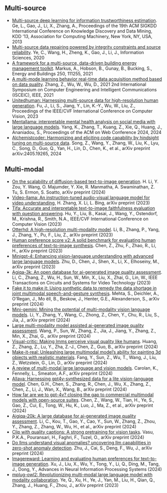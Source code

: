 ## Multi-source

- [Multi-source deep learning for information trustworthiness estimation](https://doi.org/10.1145/2487575.2487612). Ge, L., Gao, J., Li, X., Zhang, A., Proceedings of the 19th ACM SIGKDD International Conference on Knowledge Discovery and Data Mining, KDD ’13, Association for Computing Machinery, New York, NY, USA, 2013
- [Multi-source data repairing powered by integrity constraints and source reliability](https://doi.org/10.1016/j.ins.2019.09.024). Ye, C., Wang, H., Zheng, K., Gao, J., Li, J., Information Sciences, 2020
- [A framework for a multi-source, data-driven building energy management toolkit](https://doi.org/10.1016/j.enbuild.2021.111255). Markus, A., Hobson, B., Gunay, B., Bucking, S., Energy and Buildings 250, 111255, 2021
- [A multi-mode learning behavior real-time data acquisition method based on data quality](https://doi.org/10.1109/ISCEIC.2021.00018). Zhang, Z., Wu, W., Wu, D., 2021 2nd International Symposium on Computer Engineering and Intelligent Communications (ISCEIC), IEEE, 2021
- [Unitedhuman: Harnessing multi-source data for high-resolution human generation](https://openaccess.thecvf.com/content/ICCV2023/html/Fu_Unitedhuman_Harnessing_Multi-Source_Data_for_High-Resolution_Human_Generation_ICCV_2023_paper.html). Fu, J., Li, S., Jiang, Y., Lin, K.-Y., Wu, W., Liu, Z., Proceedings of the IEEE/CVF International Conference on Computer Vision, 2023
- [Mentallama: interpretable mental health analysis on social media with large language models](https://doi.org/10.1145/3567788.3597661). Yang, K., Zhang, T., Kuang, Z., Xie, Q., Huang, J., Ananiadou, S., Proceedings of the ACM on Web Conference 2024, 2024
- [Alchemistcoder: Harmonizing and eliciting code capability by hindsight tuning on multi-source data](https://arxiv.org/abs/2405.19265). Song, Z., Wang, Y., Zhang, W., Liu, K., Lyu, C., Song, D., Guo, Q., Yan, H., Lin, D., Chen, K., et al., arXiv preprint arXiv:2405.19265, 2024



## Multi-modal

- [On the scalability of diffusion-based text-to-image generation](https://arxiv.org/abs/2404.02883). H. Li, Y. Zou, Y. Wang, O. Majumder, Y. Xie, R. Manmatha, A. Swaminathan, Z. Tu, S. Ermon, S. Soatto, arXiv preprint (2024)
- [Video-llama: An instruction-tuned audio-visual language model for video understanding](https://arxiv.org/abs/2306.02858), H. Zhang, X. Li, L. Bing, arXiv preprint (2023)
- [Tifa: Accurate and interpretable text-to-image faithfulness evaluation with question answering](https://openaccess.thecvf.com/content/CVPR2023/html/Hu_TiFA_Accurate_and_Interpretable_Text-to-Image_Faithfulness_Evaluation_With_Question_Answering_CVPR_2023_paper.html). Hu, Y., Liu, B., Kasai, J., Wang, Y., Ostendorf, M., Krishna, R., Smith, N.A., IEEE/CVF International Conference on Computer Vision (2023)
- [Otterhd: A high-resolution multi-modality model](https://arxiv.org/abs/2311.04219). Li, B., Zhang, P., Yang, J., Zhang, Y., Pu, F., Liu, Z., arXiv preprint (2023)
- [Human preference score v2: A solid benchmark for evaluating human preferences of text-to-image synthesis](https://arxiv.org/abs/2306.09341). Chen, Z., Zhu, F., Zhao, R., Li, H., arXiv preprint (2023)
- [Minigpt-4: Enhancing vision-language understanding with advanced large language models](https://arxiv.org/abs/2304.10592). Zhu, D., Chen, J., Shen, X., Li, X., Elhoseiny, M., arXiv preprint (2023)
- [Agiqa-3k: An open database for ai-generated image quality assessment](https://ieeexplore.ieee.org/document/9797603). Li, C., Zhang, Z., Wu, H., Sun, W., Min, X., Liu, X., Zhai, G., Lin, W., IEEE Transactions on Circuits and Systems for Video Technology (2023)
- [Fake it to make it: Using synthetic data to remedy the data shortage in joint multimodal speech-and-gesture synthesis](https://arxiv.org/abs/2404.19622). Mehta, S., Deichler, A., O’Regan, J., Mo ̈ell, B., Beskow, J., Henter, G.E., Alexanderson, S., arXiv preprint (2024)
- [Mini-gemini: Mining the potential of multi-modality vision language models](https://arxiv.org/abs/2403.18814). Li, Y., Zhang, Y., Wang, C., Zhong, Z., Chen, Y., Chu, R., Liu, S., Jia, J., arXiv preprint (2024)
- [Large multi-modality model assisted ai-generated image quality assessment](https://arxiv.org/abs/2404.17762). Wang, P., Sun, W., Zhang, Z., Jia, J., Jiang, Y., Zhang, Z., Min, X., Zhai, G., arXiv preprint (2024)
- [Visual-critic: Making lmms perceive visual quality like humans](https://arxiv.org/abs/2403.12806). Huang, Z., Zhang, Z., Lu, Y., Zha, Z.-J., Chen, Z., Guo, B., arXiv preprint (2024)
- [Make-it-real: Unleashing large multimodal model’s ability for painting 3d objects with realistic materials](https://arxiv.org/abs/2404.16829). Fang, Y., Sun, Z., Wu, T., Wang, J., Liu, Z., Wetzstein, G., Lin, D., arXiv preprint (2024)
- [A review of multi-modal large language and vision models](https://arxiv.org/abs/2404.01322). Carolan, K., Fennelly, L., Smeaton, A.F., arXiv preprint (2024)
- [Allava: Harnessing gpt4v-synthesized data for a lite vision-language model](https://arxiv.org/abs/2402.11684). Chen, G.H., Chen, S., Zhang, R., Chen, J., Wu, X., Zhang, Z., Chen, Z., Li, J., Wan, X., Wang, B., arXiv preprint (2024)
- [How far are we to gpt-4v? closing the gap to commercial multimodal models with open-source suites](https://arxiv.org/abs/2404.16821). Chen, Z., Wang, W., Tian, H., Ye, S., Gao, Z., Cui, E., Tong, W., Hu, K., Luo, J., Ma, Z., et al., arXiv preprint (2024)
- [Aigiqa-20k: A large database for ai-generated image quality assessment](https://arxiv.org/abs/2404.03407). Li, C., Kou, T., Gao, Y., Cao, Y., Sun, W., Zhang, Z., Zhou, Y., Zhang, Z., Zhang, W., Wu, H., et al., arXiv preprint (2024)
- [Clip with quality captions: A strong pretraining for vision tasks](https://arxiv.org/abs/2405.08911). Vasu, P.K.A., Pouransari, H., Faghri, F., Tuzel, O., arXiv preprint (2024)
- [Do llms understand visual anomalies? uncovering llm capabilities in zero-shot anomaly detection](https://arxiv.org/abs/2404.09654). Zhu, J., Cai, S., Deng, F., Wu, J., arXiv preprint (2024)
- [Imagereward: Learning and evaluating human preferences for text-to-image generation](https://papers.nips.cc/paper/2024/file/2e90ed12c4e40b6421e20e55db94d36d-Paper.pdf). Xu, J., Liu, X., Wu, Y., Tong, Y., Li, Q., Ding, M., Tang, J., Dong, Y., Advances in Neural Information Processing Systems (2024)
- [mplug-owl2: Revolutionizing multi-modal large language model with modality collaboration](https://arxiv.org/abs/2311.04257). Ye, Q., Xu, H., Ye, J., Yan, M., Liu, H., Qian, Q., Zhang, J., Huang, F., Zhou, J., arXiv preprint (2023)


